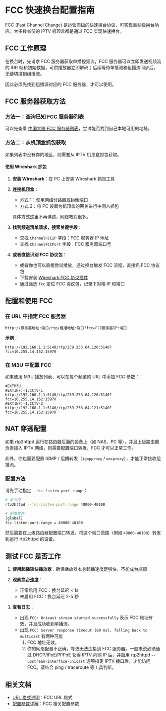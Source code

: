 # FCC 快速换台配置指南

FCC (Fast Channel Change) 是运营商级的快速换台协议，可实现毫秒级换台响应。大多数省份的 IPTV 机顶盒都是通过 FCC 实现快速换台。

## FCC 工作原理

在换台时，先请求 FCC 服务器获取单播视频流，FCC 服务器可以立即发送视频流的 IDR 帧和初始数据，可供播放器立即解码；后续等待单播流和组播流同步后，无缝切换到组播流。

因此必须先找到组播源对应的 FCC 服务器，才可以使用。

## FCC 服务器获取方法

### 方法一：查询已知 FCC 服务器列表

可以先查看 [中国大陆 FCC 服务器列表](./cn-fcc-collection.md)，尝试能否找到自己本地可用的地址。

### 方法二：从机顶盒抓包获取

如果列表中没有你的地区，则需要从 IPTV 机顶盒抓包获取。

#### 使用 Wireshark 抓包

1. **安装 Wireshark**：在 PC 上安装 Wireshark 抓包工具

2. **连接机顶盒**：

   - 方式 1：使用网络分路器或镜像端口
   - 方式 2：将 PC 设置为机顶盒的网关进行中间人抓包

   具体方式这里不再详述，网络教程很多。

3. **找到频道清单请求，搜索关键字段**：

   - 查找 `ChannelFCCIP` 字段：FCC 服务器 IP 地址
   - 查找 `ChannelFCCPort` 字段：FCC 服务器端口号

4. **或者直接识别 FCC 协议包**：

   - 或者你也可以直接尝试播放，通过换台触发 FCC 流程，直接抓 FCC 协议包
   - 下载安装 [Wireshark FCC 协议插件](../wireshark-support/README.md)
   - 通过筛选 `fcc` 定位 FCC 协议包，记录下对端 IP 和端口

## 配置和使用 FCC

### 在 URL 中指定 FCC 服务器

```url
http://服务器地址:端口/rtp/组播地址:端口?fcc=FCC服务器IP:端口
```

**示例**：

```url
http://192.168.1.1:5140/rtp/239.253.64.120:5140?fcc=10.255.14.152:15970
```

### 在 M3U 中配置 FCC

如果使用 M3U 播放列表，可以在每个频道的 URL 中添加 FCC 参数：

```m3u
#EXTM3U
#EXTINF:-1,CCTV-1
http://192.168.1.1:5140/rtp/239.253.64.120:5140?fcc=10.255.14.152:15970
#EXTINF:-1,CCTV-2
http://192.168.1.1:5140/rtp/239.253.64.121:5140?fcc=10.255.14.152:15970
```

## NAT 穿透配置

如果 rtp2httpd 运行在路由器后面的设备上（如 NAS、PC 等），并且上级路由器负责接入 IPTV 网络，则需要配置端口转发，FCC 才可以正常工作。

此外，你也需要配置 IGMP / 组播转发（`igmpproxy` / `omcproxy`），才能正常接收组播流。

### 配置方法

请先手动指定 `--fcc-listen-port-range`：

```bash
# 命令行
rtp2httpd --fcc-listen-port-range 40000-40100

# 配置文件
[global]
fcc-listen-port-range = 40000-40100
```

然后需要在上级路由器配置端口转发，将这个端口范围（例如 `40000-40100`）转发到运行 rtp2httpd 的设备。

## 测试 FCC 是否工作

1. **使用起播较快播放器**：确保播放器本身起播速度足够快，不能成为瓶颈

2. **观察换台速度**：

   - 正常启用 FCC：换台延迟 < 1s
   - 未启用 FCC：换台延迟 2-5 秒

3. **查看日志**：

   - 出现 `FCC: Unicast stream started successfully` 表示 FCC 地址有效，并且成功收到单播流。
   - 出现 `FCC: Server response timeout (80 ms), falling back to multicast` 有两种可能
     1. FCC 地址无效。
     2. 你的网络配置不正确，导致无法连接到 FCC 服务器。一般来说必须通过 DHCP/IPoE/PPPoE 获得 IPTV 内网 IP 后，并启用 rtp2httpd `--upstream-interface-unicast` 选项指定 IPTV 接口后，才能访问 FCC。请结合 ping / traceroute 等工具判断。

## 相关文档

- [URL 格式说明](url-formats.md)：FCC URL 格式
- [配置参数详解](configuration.md)：FCC 相关配置参数
